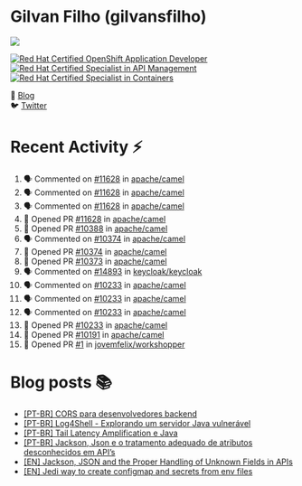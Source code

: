 # Gilvan Filho (gilvansfilho)

[![](https://img.shields.io/badge/Middleware%20Architect%20at%20red%20hat-ee0000?logo=red-hat&style=for-the-badge)](https://redhat.com)

<!--START_SECTION:badges-->
[![Red Hat Certified OpenShift Application Developer](https://images.credly.com/size/110x110/images/f7107c13-ff27-467c-ac8e-ba4ba609050b/image.png)](http://www.credly.com/badges/0e9fd143-cd8f-4b60-82fb-4b767b33a832 "Red Hat Certified OpenShift Application Developer")
[![Red Hat Certified Specialist in API Management](https://images.credly.com/size/110x110/images/6eb5499c-cf76-4837-ac72-6a254139af1a/image.png)](http://www.credly.com/badges/1c078de4-4c3c-44bf-8396-56f438cf34e7 "Red Hat Certified Specialist in API Management")
[![Red Hat Certified Specialist in Containers](https://images.credly.com/size/110x110/images/272f17b3-2eb9-4e5f-aa3c-66c6b137fb27/image.png)](http://www.credly.com/badges/5b50a005-e077-4504-ad73-9dccb609f5f9 "Red Hat Certified Specialist in Containers")
<!--END_SECTION:badges-->

📝 [Blog](http://blog.gilvansfilho.com)<br/>
:bird: [Twitter](http://twitter.com/gilvansfilho)

# Recent Activity :zap:
<!--START_SECTION:activity-->
1. 🗣 Commented on [#11628](https://github.com/apache/camel/pull/11628#issuecomment-1756105551) in [apache/camel](https://github.com/apache/camel)
2. 🗣 Commented on [#11628](https://github.com/apache/camel/pull/11628#issuecomment-1744832811) in [apache/camel](https://github.com/apache/camel)
3. 🗣 Commented on [#11628](https://github.com/apache/camel/pull/11628#issuecomment-1743333109) in [apache/camel](https://github.com/apache/camel)
4. 💪 Opened PR [#11628](https://github.com/apache/camel/pull/11628) in [apache/camel](https://github.com/apache/camel)
5. 💪 Opened PR [#10388](https://github.com/apache/camel/pull/10388) in [apache/camel](https://github.com/apache/camel)
6. 🗣 Commented on [#10374](https://github.com/apache/camel/pull/10374#issuecomment-1591034183) in [apache/camel](https://github.com/apache/camel)
7. 💪 Opened PR [#10374](https://github.com/apache/camel/pull/10374) in [apache/camel](https://github.com/apache/camel)
8. 💪 Opened PR [#10373](https://github.com/apache/camel/pull/10373) in [apache/camel](https://github.com/apache/camel)
9. 🗣 Commented on [#14893](https://github.com/keycloak/keycloak/pull/14893#issuecomment-1587239816) in [keycloak/keycloak](https://github.com/keycloak/keycloak)
10. 🗣 Commented on [#10233](https://github.com/apache/camel/pull/10233#issuecomment-1573689115) in [apache/camel](https://github.com/apache/camel)
11. 🗣 Commented on [#10233](https://github.com/apache/camel/pull/10233#issuecomment-1571991639) in [apache/camel](https://github.com/apache/camel)
12. 🗣 Commented on [#10233](https://github.com/apache/camel/pull/10233#issuecomment-1571176892) in [apache/camel](https://github.com/apache/camel)
13. 💪 Opened PR [#10233](https://github.com/apache/camel/pull/10233) in [apache/camel](https://github.com/apache/camel)
14. 💪 Opened PR [#10191](https://github.com/apache/camel/pull/10191) in [apache/camel](https://github.com/apache/camel)
15. 💪 Opened PR [#1](https://github.com/jovemfelix/workshopper/pull/1) in [jovemfelix/workshopper](https://github.com/jovemfelix/workshopper)
<!--END_SECTION:activity-->

# Blog posts :books:
- [[PT-BR] CORS para desenvolvedores backend](https://blog.gilvansfilho.com/cors-para-desenvolvedores-backend)
- [[PT-BR] Log4Shell - Explorando um servidor Java vulnerável](https://blog.gilvansfilho.com/log4shell-explorando-um-servidor-java-vulneravel)
- [[PT-BR] Tail Latency Amplification e Java](https://blog.gilvansfilho.com/tail-latency-amplification-java)
- [[PT-BR] Jackson, Json e o tratamento adequado de atributos desconhecidos em API’s](https://blog.gilvansfilho.com/jackson-json-e-o-tratamento-adequado-de-atributos-desconhecidos-em-apis)
- [[EN] Jackson, JSON and the Proper Handling of Unknown Fields in APIs](https://dzone.com/articles/jackson-json-and-the-proper-handling-of-unknown-fi)
- [[EN] Jedi way to create configmap and secrets from env files](https://blog.gilvansfilho.com/jedi-way-to-create-configmap-and-secrets-from-env-files)
